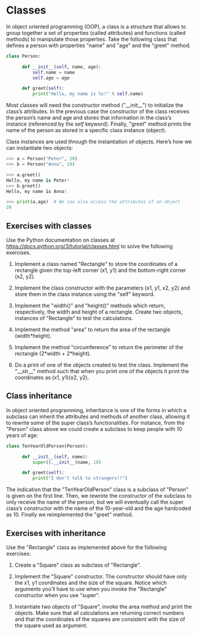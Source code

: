 # Classes

In object oriented programming (OOP), a class is a structure that allows to group together a set of properties (called attributes) and functions (called methods) to manipulate those properties. Take the following class that defines a person with properties "name" and "age" and the "greet" method.

```Python
class Person:

      def __init__(self, name, age):
          self.name = name
          self.age = age

      def greet(self):
          print("Hello, my name is %s!" % self.name)
```

Most classes will need the constructor method ("\_\_init\_\_") to initialize the class’s attributes. In the previous case the constructor of the class receives the person’s name and age and stores that information in the class’s instance (referenced by the _self_ keyword). Finally, "greet" method prints the name of the person as stored in a specific class instance (object).

Class instances are used through the instantiation of objects. Here’s how we can instantiate two objects:

```Python
>>> a = Person("Peter", 20)
>>> b = Person("Anna", 19)

>>> a.greet()
Hello, my name is Peter!
>>> b.greet()
Hello, my name is Anna!

>>> print(a.age)  # We can also access the attributes of an object
20
```

## Exercises with classes

Use the Python documentation on classes at <https://docs.python.org/3/tutorial/classes.html> to solve the following exercises.

1.  Implement a class named "Rectangle" to store the coordinates of a rectangle given the top-left corner (x1, y1) and the bottom-right corner (x2, y2).

2.  Implement the class constructor with the parameters (x1, y1, x2, y2) and store them in the class instance using the "self" keyword.

3.  Implement the "width()" and "height()" methods which return, respectively, the width and height of a rectangle. Create two objects, instances of "Rectangle" to test the calculations.

4.  Implement the method "area" to return the area of the rectangle (width\*height).

5.  Implement the method "circumference" to return the perimeter of the rectangle (2\*width + 2\*height).

6.  Do a print of one of the objects created to test the class. Implement the "\_\_str\_\_" method such that when you print one of the objects it print the coordinates as (x1, y1)(x2, y2).

## Class inheritance

In object oriented programming, inheritance is one of the forms in which a subclass can inherit the attributes and methods of another class, allowing it to rewrite some of the super class’s functionalities. For instance, from the "Person" class above we could create a subclass to keep people with 10 years of age:

```Python
class TenYearOldPerson(Person):

      def __init__(self, name):
          super().__init__(name, 10)

      def greet(self):
          print("I don't talk to strangers!!")
```

The indication that the "TenYearOldPerson" class is a subclass of "Person" is given on the first line. Then, we rewrote the constructor of the subclass to only receive the name of the person, but we will eventually call the super class’s constructor with the name of the 10-year-old and the age hardcoded as 10. Finally we reimplemented the "greet" method.

## Exercises with inheritance

Use the "Rectangle" class as implemented above for the following exercises:

1.  Create a "Square" class as subclass of "Rectangle".

2.  Implement the "Square" constructor. The constructor should have only the x1, y1 coordinates and the size of the square. Notice which arguments you’ll have to use when you invoke the "Rectangle" constructor when you use "super".

3.  Instantiate two objects of "Square", invoke the area method and print the objects. Make sure that all calculations are returning correct numbers and that the coordinates of the squares are consistent with the size of the square used as argument.
